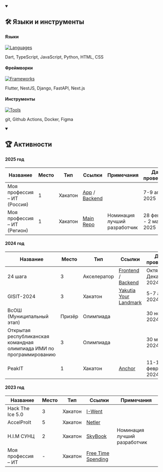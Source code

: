 <details open>
    <summary>
    <h2>🛠️ Языки и инструменты</h2>
    </summary>

#### Языки
[![Languages](https://skillicons.dev/icons?i=dart,ts,js,python,html,css)](https://skillicons.dev)

Dart, TypeScript, JavaScript, Python, HTML, CSS
#### Фреймворки
[![Frameworks](https://skillicons.dev/icons?i=flutter,nestjs,django,fastapi,nextjs,react)](https://skillicons.dev)

Flutter, NestJS, Django, FastAPI, Next.js
#### Инструменты
[![Tools](https://skillicons.dev/icons?i=git,github,githubactions,docker,figma)](https://skillicons.dev)

git, Github Actions, Docker, Figma
</details>
<details open>
    <summary>
        <h2>🏆 Активности</h2>
    </summary>

#### 2025 год
| Название                    | Место | Тип     | Ссылки                                                                                                                          | Примечания                   | Даты проведения           |
| --------------------------- | ----- | ------- | ------------------------------------------------------------------------------------------------------------------------------- | ---------------------------- | ------------------------- |
| Моя профессия – ИТ (Россия) | 1     | Хакатон | [App](https://github.com/toastmanager/mpit_final_2024_app) / [Backend](https://github.com/toastmanager/mpit_final_2024_backend) |                              | 7-9 апреля 2025           |
| Моя профессия – ИТ (Регион) | 1     | Хакатон | [Main Repo](https://github.com/toastmanager/mpit_reg_2024)                                                                      | Номинация лучший разработчик | 28 февраля - 2 марта 2025 |

#### 2024 год
| Название                                                             | Место  | Тип         | Ссылки                                                                                                                                  | Даты проведения        |
| -------------------------------------------------------------------- | ------ | ----------- | --------------------------------------------------------------------------------------------------------------------------------------- | ---------------------- |
| 24 шага                                                              | 3      | Акселератор | [Frontend](https://github.com/toastmanager/mpit_svfu_2024_frontend) / [Backend](https://github.com/toastmanager/mpit_svfu_2024_backend) | Октябрь - Декабрь 2024 |
| GISIT-2024                                                           | 3      | Хакатон     | [Yakutia Your Landmark](https://github.com/toastmanager/yakutia-your-landmark)                                                          | 5-7 апреля 2024        |
| ВсОШ (Муниципальный этап)                                            | Призёр | Олимпиада   |                                                                                                                                         | 30 ноября 2024         |
| Открытая республиканская командная олимпиада ИМИ по программированию | 3      | Олимпиада   |                                                                                                                                         | 30 марта 2024          |
| PeakIT                                                               | 1      | Хакатон     | [Anchor](https://github.com/toastmanager/anchor)                                                                                        | 11-13 февраля 2024     |

#### 2023 год
| Название           | Место | Тип     | Ссылки                                                            | Примечания                   |
| ------------------ | ----- | ------- | ----------------------------------------------------------------- | ---------------------------- |
| Hack The Ice 5.0   | 3     | Хакатон | [I-Went](https://github.com/i-went-ru/backend)                    |                              |
| AccelProIt         | 5     | Хакатон | [Netler](https://github.com/JustAlexeyDev/Netler)                 |                              |
| H.I.M СУНЦ         | 2     | Хакатон | [SkyBook](https://github.com/JustAlexeyDev/SkyBook)               | Номинация лучший разработчик |
| Моя профессия – ИТ | -     | Хакатон | [Free Time Spending](https://github.com/toastmanager/ft_spending) |                              |
</details>
